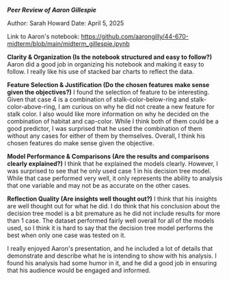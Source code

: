 ***Peer Review of Aaron Gillespie***

Author: Sarah Howard
Date: April 5, 2025

Link to Aaron's notebook: https://github.com/aarongilly/44-670-midterm/blob/main/midterm_gillespie.ipynb

**Clarity & Organization (Is the notebook structured and easy to follow?)**
Aaron did a good job in organizing his notebook and making it easy to follow. I really like his use of stacked bar charts to reflect the data.

**Feature Selection & Justification (Do the chosen features make sense given the objectives?)**
I found the selection of feature to be interesting. Given that case 4 is a combination of stalk-color-below-ring and stalk-color-above-ring, I am curious on why he did not create a new feature for stalk color. I also would like more information on why he decided on the combination of habitat and cap-color. While I think both of them could be a good predictor, I was surprised that he used the combination of them without any cases for either of them by themselves. Overall, I think his chosen features do make sense given the objective.

**Model Performance & Comparisons (Are the results and comparisons clearly explained?)**
I think that he explained the models clearly.  However, I was surprised to see that he only used case 1 in his decision tree model. While that case performed very well, it only represents the ability to analysis that one variable and may not be as accurate on the other cases.

**Reflection Quality (Are insights well thought out?)**
I think that his insights are well thought out for what he did.  I do think that his conclusion about the decision tree model is a bit premature as he did not include results for more than 1 case.  The dataset performed fairly well overall for all of the models used, so I think it is hard to say that the decision tree model performs the best when only one case was tested on it.

I really enjoyed Aaron's presentation, and he included a lot of details that demonstrate and describe what he is intending to show with his analysis. I found his analysis had some humor in it, and he did a good job in ensuring that his audience would be engaged and informed.